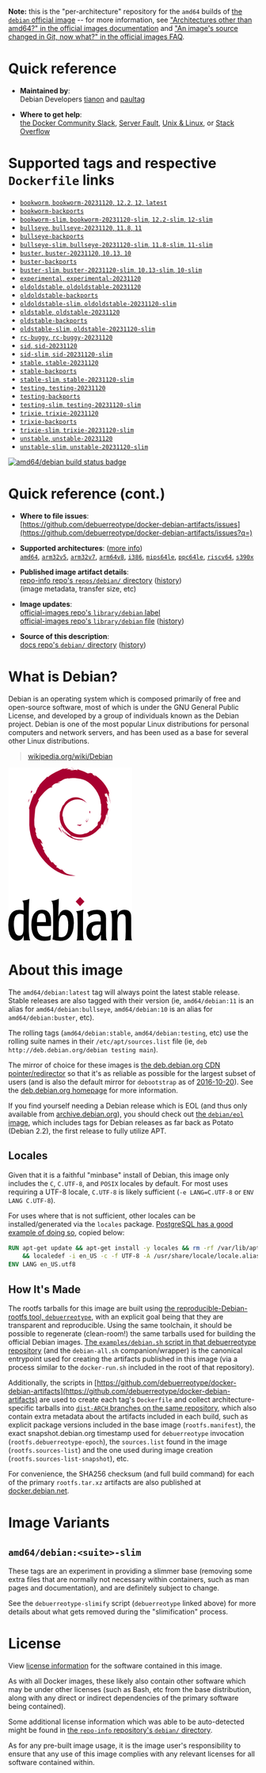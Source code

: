 <!--

********************************************************************************

WARNING:

    DO NOT EDIT "debian/README.md"

    IT IS AUTO-GENERATED

    (from the other files in "debian/" combined with a set of templates)

********************************************************************************

-->

**Note:** this is the "per-architecture" repository for the `amd64` builds of [the `debian` official image](https://hub.docker.com/_/debian) -- for more information, see ["Architectures other than amd64?" in the official images documentation](https://github.com/docker-library/official-images#architectures-other-than-amd64) and ["An image's source changed in Git, now what?" in the official images FAQ](https://github.com/docker-library/faq#an-images-source-changed-in-git-now-what).

# Quick reference

-	**Maintained by**:  
	Debian Developers [tianon](https://qa.debian.org/developer.php?login=tianon) and [paultag](https://qa.debian.org/developer.php?login=paultag)

-	**Where to get help**:  
	[the Docker Community Slack](https://dockr.ly/comm-slack), [Server Fault](https://serverfault.com/help/on-topic), [Unix & Linux](https://unix.stackexchange.com/help/on-topic), or [Stack Overflow](https://stackoverflow.com/help/on-topic)

# Supported tags and respective `Dockerfile` links

-	[`bookworm`, `bookworm-20231120`, `12.2`, `12`, `latest`](https://github.com/debuerreotype/docker-debian-artifacts/blob/1f1e36af44a355418661956f15e39f5b04b848b6/bookworm/Dockerfile)
-	[`bookworm-backports`](https://github.com/debuerreotype/docker-debian-artifacts/blob/1f1e36af44a355418661956f15e39f5b04b848b6/bookworm/backports/Dockerfile)
-	[`bookworm-slim`, `bookworm-20231120-slim`, `12.2-slim`, `12-slim`](https://github.com/debuerreotype/docker-debian-artifacts/blob/1f1e36af44a355418661956f15e39f5b04b848b6/bookworm/slim/Dockerfile)
-	[`bullseye`, `bullseye-20231120`, `11.8`, `11`](https://github.com/debuerreotype/docker-debian-artifacts/blob/1f1e36af44a355418661956f15e39f5b04b848b6/bullseye/Dockerfile)
-	[`bullseye-backports`](https://github.com/debuerreotype/docker-debian-artifacts/blob/1f1e36af44a355418661956f15e39f5b04b848b6/bullseye/backports/Dockerfile)
-	[`bullseye-slim`, `bullseye-20231120-slim`, `11.8-slim`, `11-slim`](https://github.com/debuerreotype/docker-debian-artifacts/blob/1f1e36af44a355418661956f15e39f5b04b848b6/bullseye/slim/Dockerfile)
-	[`buster`, `buster-20231120`, `10.13`, `10`](https://github.com/debuerreotype/docker-debian-artifacts/blob/1f1e36af44a355418661956f15e39f5b04b848b6/buster/Dockerfile)
-	[`buster-backports`](https://github.com/debuerreotype/docker-debian-artifacts/blob/1f1e36af44a355418661956f15e39f5b04b848b6/buster/backports/Dockerfile)
-	[`buster-slim`, `buster-20231120-slim`, `10.13-slim`, `10-slim`](https://github.com/debuerreotype/docker-debian-artifacts/blob/1f1e36af44a355418661956f15e39f5b04b848b6/buster/slim/Dockerfile)
-	[`experimental`, `experimental-20231120`](https://github.com/debuerreotype/docker-debian-artifacts/blob/1f1e36af44a355418661956f15e39f5b04b848b6/experimental/Dockerfile)
-	[`oldoldstable`, `oldoldstable-20231120`](https://github.com/debuerreotype/docker-debian-artifacts/blob/1f1e36af44a355418661956f15e39f5b04b848b6/oldoldstable/Dockerfile)
-	[`oldoldstable-backports`](https://github.com/debuerreotype/docker-debian-artifacts/blob/1f1e36af44a355418661956f15e39f5b04b848b6/oldoldstable/backports/Dockerfile)
-	[`oldoldstable-slim`, `oldoldstable-20231120-slim`](https://github.com/debuerreotype/docker-debian-artifacts/blob/1f1e36af44a355418661956f15e39f5b04b848b6/oldoldstable/slim/Dockerfile)
-	[`oldstable`, `oldstable-20231120`](https://github.com/debuerreotype/docker-debian-artifacts/blob/1f1e36af44a355418661956f15e39f5b04b848b6/oldstable/Dockerfile)
-	[`oldstable-backports`](https://github.com/debuerreotype/docker-debian-artifacts/blob/1f1e36af44a355418661956f15e39f5b04b848b6/oldstable/backports/Dockerfile)
-	[`oldstable-slim`, `oldstable-20231120-slim`](https://github.com/debuerreotype/docker-debian-artifacts/blob/1f1e36af44a355418661956f15e39f5b04b848b6/oldstable/slim/Dockerfile)
-	[`rc-buggy`, `rc-buggy-20231120`](https://github.com/debuerreotype/docker-debian-artifacts/blob/1f1e36af44a355418661956f15e39f5b04b848b6/rc-buggy/Dockerfile)
-	[`sid`, `sid-20231120`](https://github.com/debuerreotype/docker-debian-artifacts/blob/1f1e36af44a355418661956f15e39f5b04b848b6/sid/Dockerfile)
-	[`sid-slim`, `sid-20231120-slim`](https://github.com/debuerreotype/docker-debian-artifacts/blob/1f1e36af44a355418661956f15e39f5b04b848b6/sid/slim/Dockerfile)
-	[`stable`, `stable-20231120`](https://github.com/debuerreotype/docker-debian-artifacts/blob/1f1e36af44a355418661956f15e39f5b04b848b6/stable/Dockerfile)
-	[`stable-backports`](https://github.com/debuerreotype/docker-debian-artifacts/blob/1f1e36af44a355418661956f15e39f5b04b848b6/stable/backports/Dockerfile)
-	[`stable-slim`, `stable-20231120-slim`](https://github.com/debuerreotype/docker-debian-artifacts/blob/1f1e36af44a355418661956f15e39f5b04b848b6/stable/slim/Dockerfile)
-	[`testing`, `testing-20231120`](https://github.com/debuerreotype/docker-debian-artifacts/blob/1f1e36af44a355418661956f15e39f5b04b848b6/testing/Dockerfile)
-	[`testing-backports`](https://github.com/debuerreotype/docker-debian-artifacts/blob/1f1e36af44a355418661956f15e39f5b04b848b6/testing/backports/Dockerfile)
-	[`testing-slim`, `testing-20231120-slim`](https://github.com/debuerreotype/docker-debian-artifacts/blob/1f1e36af44a355418661956f15e39f5b04b848b6/testing/slim/Dockerfile)
-	[`trixie`, `trixie-20231120`](https://github.com/debuerreotype/docker-debian-artifacts/blob/1f1e36af44a355418661956f15e39f5b04b848b6/trixie/Dockerfile)
-	[`trixie-backports`](https://github.com/debuerreotype/docker-debian-artifacts/blob/1f1e36af44a355418661956f15e39f5b04b848b6/trixie/backports/Dockerfile)
-	[`trixie-slim`, `trixie-20231120-slim`](https://github.com/debuerreotype/docker-debian-artifacts/blob/1f1e36af44a355418661956f15e39f5b04b848b6/trixie/slim/Dockerfile)
-	[`unstable`, `unstable-20231120`](https://github.com/debuerreotype/docker-debian-artifacts/blob/1f1e36af44a355418661956f15e39f5b04b848b6/unstable/Dockerfile)
-	[`unstable-slim`, `unstable-20231120-slim`](https://github.com/debuerreotype/docker-debian-artifacts/blob/1f1e36af44a355418661956f15e39f5b04b848b6/unstable/slim/Dockerfile)

[![amd64/debian build status badge](https://img.shields.io/jenkins/s/https/doi-janky.infosiftr.net/job/multiarch/job/amd64/job/debian.svg?label=amd64/debian%20%20build%20job)](https://doi-janky.infosiftr.net/job/multiarch/job/amd64/job/debian/)

# Quick reference (cont.)

-	**Where to file issues**:  
	[https://github.com/debuerreotype/docker-debian-artifacts/issues](https://github.com/debuerreotype/docker-debian-artifacts/issues?q=)

-	**Supported architectures**: ([more info](https://github.com/docker-library/official-images#architectures-other-than-amd64))  
	[`amd64`](https://hub.docker.com/r/amd64/debian/), [`arm32v5`](https://hub.docker.com/r/arm32v5/debian/), [`arm32v7`](https://hub.docker.com/r/arm32v7/debian/), [`arm64v8`](https://hub.docker.com/r/arm64v8/debian/), [`i386`](https://hub.docker.com/r/i386/debian/), [`mips64le`](https://hub.docker.com/r/mips64le/debian/), [`ppc64le`](https://hub.docker.com/r/ppc64le/debian/), [`riscv64`](https://hub.docker.com/r/riscv64/debian/), [`s390x`](https://hub.docker.com/r/s390x/debian/)

-	**Published image artifact details**:  
	[repo-info repo's `repos/debian/` directory](https://github.com/docker-library/repo-info/blob/master/repos/debian) ([history](https://github.com/docker-library/repo-info/commits/master/repos/debian))  
	(image metadata, transfer size, etc)

-	**Image updates**:  
	[official-images repo's `library/debian` label](https://github.com/docker-library/official-images/issues?q=label%3Alibrary%2Fdebian)  
	[official-images repo's `library/debian` file](https://github.com/docker-library/official-images/blob/master/library/debian) ([history](https://github.com/docker-library/official-images/commits/master/library/debian))

-	**Source of this description**:  
	[docs repo's `debian/` directory](https://github.com/docker-library/docs/tree/master/debian) ([history](https://github.com/docker-library/docs/commits/master/debian))

# What is Debian?

Debian is an operating system which is composed primarily of free and open-source software, most of which is under the GNU General Public License, and developed by a group of individuals known as the Debian project. Debian is one of the most popular Linux distributions for personal computers and network servers, and has been used as a base for several other Linux distributions.

> [wikipedia.org/wiki/Debian](https://en.wikipedia.org/wiki/Debian)

![logo](https://raw.githubusercontent.com/docker-library/docs/b449be7df57e9ed9086bb5821bfb5d6cdc5d67a4/debian/logo.png)

# About this image

The `amd64/debian:latest` tag will always point the latest stable release. Stable releases are also tagged with their version (ie, `amd64/debian:11` is an alias for `amd64/debian:bullseye`, `amd64/debian:10` is an alias for `amd64/debian:buster`, etc).

The rolling tags (`amd64/debian:stable`, `amd64/debian:testing`, etc) use the rolling suite names in their `/etc/apt/sources.list` file (ie, `deb http://deb.debian.org/debian testing main`).

The mirror of choice for these images is [the deb.debian.org CDN pointer/redirector](https://deb.debian.org) so that it's as reliable as possible for the largest subset of users (and is also the default mirror for `debootstrap` as of [2016-10-20](https://anonscm.debian.org/cgit/d-i/debootstrap.git/commit/?id=9e8bc60ad1ccf3a25ce7890526b70059f3e770de)). See the [deb.debian.org homepage](https://deb.debian.org) for more information.

If you find yourself needing a Debian release which is EOL (and thus only available from [archive.debian.org](http://archive.debian.org)), you should check out [the `debian/eol` image](https://hub.docker.com/r/debian/eol/), which includes tags for Debian releases as far back as Potato (Debian 2.2), the first release to fully utilize APT.

## Locales

Given that it is a faithful "minbase" install of Debian, this image only includes the `C`, `C.UTF-8`, and `POSIX` locales by default. For most uses requiring a UTF-8 locale, `C.UTF-8` is likely sufficient (`-e LANG=C.UTF-8` or `ENV LANG C.UTF-8`).

For uses where that is not sufficient, other locales can be installed/generated via the `locales` package. [PostgreSQL has a good example of doing so](https://github.com/docker-library/postgres/blob/69bc540ecfffecce72d49fa7e4a46680350037f9/9.6/Dockerfile#L21-L24), copied below:

```dockerfile
RUN apt-get update && apt-get install -y locales && rm -rf /var/lib/apt/lists/* \
	&& localedef -i en_US -c -f UTF-8 -A /usr/share/locale/locale.alias en_US.UTF-8
ENV LANG en_US.utf8
```

## How It's Made

The rootfs tarballs for this image are built using [the reproducible-Debian-rootfs tool, `debuerreotype`](https://github.com/debuerreotype/debuerreotype), with an explicit goal being that they are transparent and reproducible. Using the same toolchain, it should be possible to regenerate (clean-room!) the same tarballs used for building the official Debian images. [The `examples/debian.sh` script in that debuerreotype repository](https://github.com/debuerreotype/debuerreotype/blob/master/examples/debian.sh) (and the `debian-all.sh` companion/wrapper) is the canonical entrypoint used for creating the artifacts published in this image (via a process similar to the `docker-run.sh` included in the root of that repository).

Additionally, the scripts in [https://github.com/debuerreotype/docker-debian-artifacts](https://github.com/debuerreotype/docker-debian-artifacts) are used to create each tag's `Dockerfile` and collect architecture-specific tarballs into [`dist-ARCH` branches on the same repository](https://github.com/debuerreotype/docker-debian-artifacts/branches), which also contain extra metadata about the artifacts included in each build, such as explicit package versions included in the base image (`rootfs.manifest`), the exact snapshot.debian.org timestamp used for `debuerreotype` invocation (`rootfs.debuerreotype-epoch`), the `sources.list` found in the image (`rootfs.sources-list`) and the one used during image creation (`rootfs.sources-list-snapshot`), etc.

For convenience, the SHA256 checksum (and full build command) for each of the primary `rootfs.tar.xz` artifacts are also published at [docker.debian.net](https://docker.debian.net/).

# Image Variants

## `amd64/debian:<suite>-slim`

These tags are an experiment in providing a slimmer base (removing some extra files that are normally not necessary within containers, such as man pages and documentation), and are definitely subject to change.

See the `debuerreotype-slimify` script (`debuerreotype` linked above) for more details about what gets removed during the "slimification" process.

# License

View [license information](https://www.debian.org/social_contract#guidelines) for the software contained in this image.

As with all Docker images, these likely also contain other software which may be under other licenses (such as Bash, etc from the base distribution, along with any direct or indirect dependencies of the primary software being contained).

Some additional license information which was able to be auto-detected might be found in [the `repo-info` repository's `debian/` directory](https://github.com/docker-library/repo-info/tree/master/repos/debian).

As for any pre-built image usage, it is the image user's responsibility to ensure that any use of this image complies with any relevant licenses for all software contained within.
